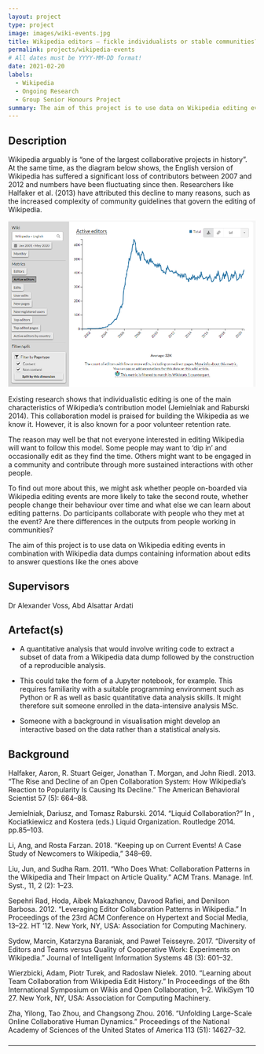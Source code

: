 ```yaml
---
layout: project
type: project
image: images/wiki-events.jpg
title: Wikipedia editors – fickle individualists or stable communities?
permalink: projects/wikipedia-events
# All dates must be YYYY-MM-DD format!
date: 2021-02-20
labels:
  - Wikipedia
  - Ongoing Research
  - Group Senior Honours Project
summary: The aim of this project is to use data on Wikipedia editing events in combination with Wikipedia data dumps containing information about edits to answer questions like the ones above.
---
```


## Description

Wikipedia arguably is “one of the largest collaborative projects in history”. At the same time, as the diagram below shows, the English version of Wikipedia has suffered a significant loss of contributors between 2007 and 2012 and numbers have been fluctuating since then. Researchers like Halfaker et al. (2013) have attributed this decline to many reasons, such as the increased complexity of community guidelines that govern the editing of Wikipedia.

<div class="ui medium rounded images">
  <img class="ui image" src="../images/wikipedia_editors.png">
</div>

Existing research shows that individualistic editing is one of the main characteristics of Wikipedia’s contribution model (Jemielniak and Raburski 2014). This collaboration model is praised for building the Wikipedia as we know it. However, it is also known for a poor volunteer retention rate.

The reason may well be that not everyone interested in editing Wikipedia will want to follow this model. Some people may want to ‘dip in’ and occasionally edit as they find the time. Others might want to be engaged in a community and contribute through more sustained interactions with other people.

To find out more about this, we might ask whether people on-boarded via Wikipedia editing events are more likely to take the second route, whether people change their behaviour over time and what else we can learn about editing patterns. Do participants collaborate with people who they met at the event? Are there differences in the outputs from people working in communities?

The aim of this project is to use data on Wikipedia editing events in combination with Wikipedia data dumps containing information about edits to answer questions like the ones above

## Supervisors
Dr Alexander Voss, Abd Alsattar Ardati

## Artefact(s)

- A quantitative analysis that would involve writing code to extract a subset of data from a Wikipedia data dump followed by the construction of a reproducible analysis.

- This could take the form of a Jupyter notebook, for example. This requires familiarity with a suitable programming environment such as Python or R as well as basic quantitative data analysis skills. It might therefore suit someone enrolled in the data-intensive analysis MSc.

- Someone with a background in visualisation might develop an interactive based on the data rather than a statistical analysis.

## Background

Halfaker, Aaron, R. Stuart Geiger, Jonathan T. Morgan, and John Riedl. 2013. “The Rise and Decline of an Open Collaboration System: How Wikipedia’s Reaction to Popularity Is Causing Its Decline.” The American Behavioral Scientist 57 (5): 664–88.

Jemielniak, Dariusz, and Tomasz Raburski. 2014. “Liquid Collaboration?” In , Kociatkiewicz and Kostera (eds.) Liquid Organization. Routledge 2014. pp.85–103.

Li, Ang, and Rosta Farzan. 2018. “Keeping up on Current Events! A Case Study of Newcomers to Wikipedia,” 348–69.

Liu, Jun, and Sudha Ram. 2011. “Who Does What: Collaboration Patterns in the Wikipedia and Their Impact on Article Quality.” ACM Trans. Manage. Inf. Syst., 11, 2 (2): 1–23.

Sepehri Rad, Hoda, Aibek Makazhanov, Davood Rafiei, and Denilson Barbosa. 2012. “Leveraging Editor Collaboration Patterns in Wikipedia.” In Proceedings of the 23rd ACM Conference on Hypertext and Social Media, 13–22. HT ’12. New York, NY, USA: Association for Computing Machinery.

Sydow, Marcin, Katarzyna Baraniak, and Paweł Teisseyre. 2017. “Diversity of Editors and Teams versus Quality of Cooperative Work: Experiments on Wikipedia.” Journal of Intelligent Information Systems 48 (3): 601–32.

Wierzbicki, Adam, Piotr Turek, and Radoslaw Nielek. 2010. “Learning about Team Collaboration from Wikipedia Edit History.” In Proceedings of the 6th International Symposium on Wikis and Open Collaboration, 1–2. WikiSym ’10 27. New York, NY, USA: Association for Computing Machinery.

Zha, Yilong, Tao Zhou, and Changsong Zhou. 2016. “Unfolding Large-Scale Online Collaborative Human Dynamics.” Proceedings of the National Academy of Sciences of the United States of America 113 (51): 14627–32.

――――――――――――――――――――――――――――――――――――
